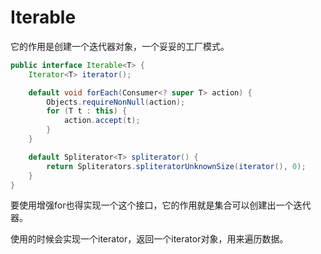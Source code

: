 # Iterable

它的作用是创建一个迭代器对象，一个妥妥的工厂模式。
```java
public interface Iterable<T> {
    Iterator<T> iterator();

    default void forEach(Consumer<? super T> action) {
        Objects.requireNonNull(action);
        for (T t : this) {
            action.accept(t);
        }
    }

    default Spliterator<T> spliterator() {
        return Spliterators.spliteratorUnknownSize(iterator(), 0);
    }
}
```

要使用增强for也得实现一个这个接口，它的作用就是集合可以创建出一个迭代器。

使用的时候会实现一个iterator，返回一个iterator对象，用来遍历数据。